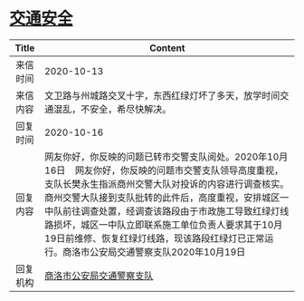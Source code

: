 # <a href="http://www.shangluo.gov.cn/zmhd/ldxxxx.jsp?urltype=leadermail.LeaderMailContentUrl&wbtreeid=1112&leadermailid=6521">交通安全</a>
| Title |                                                                                                          Content                                                                                                           |
|:-----:|----------------------------------------------------------------------------------------------------------------------------------------------------------------------------------------------------------------------------|
| 来信时间  | 2020-10-13                                                                                                                                                                                                                 |
| 来信内容  | 文卫路与州城路交叉十字，东西红绿灯坏了多天，放学时间交通混乱，不安全，希尽快解决。                                                                                                                                                                                  |
| 回复时间  | 2020-10-16                                                                                                                                                                                                                 |
| 回复内容  | 网友你好，你反映的问题已转市交警支队阅处。2020年10月16日    网友你好，你反映的问题市交警支队领导高度重视，支队长樊永生指派商州交警大队对投诉的内容进行调查核实。商州交警大队接到支队批转的此件后，高度重视，安排城区一中队前往调查处置，经调查该路段由于市政施工导致红绿灯线路损坏，城区一中队立即联系施工单位负责人要求其于10月19日前维修、恢复红绿灯线路，现该路段红绿灯已正常运行。商洛市公安局交通警察支队2020年10月19日 |
| 回复机构  | <a href="../../categories/agencies/商洛市公安局交通警察支队.md">商洛市公安局交通警察支队</a>                                                                                                                                                         |